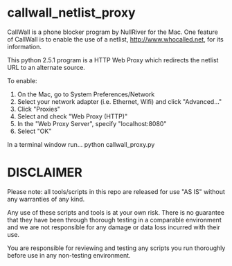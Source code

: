 # callwall_netlist_proxy

CallWall is a phone blocker program by NullRiver for the Mac.
One feature of CallWall is to enable the use of a netlist, http://www.whocalled.net, for its information.

This python 2.5.1 program is a HTTP Web Proxy which redirects the netlist URL to an alternate source.

To enable:
1) On the Mac, go to System Preferences/Network
2) Select your network adapter (i.e. Ethernet, Wifi) and click "Advanced..."
3) Click "Proxies"
4) Select and check "Web Proxy (HTTP)"
5) In the "Web Proxy Server", specify "localhost:8080"
6) Select "OK"

In a terminal window run...
     python callwall_proxy.py

# DISCLAIMER

Please note: all tools/scripts in this repo are released for use "AS IS" without any warranties of any kind.

Any use of these scripts and tools is at your own risk. There is no guarantee that they have been through thorough testing in a comparable environment and we are not responsible for any damage or data loss incurred with their use.

You are responsible for reviewing and testing any scripts you run thoroughly before use in any non-testing environment.

